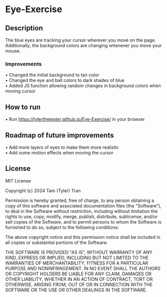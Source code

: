 # Eye-Exercise

## Description

The blue eyes are tracking your cursor wherever you move on the page. Additionally, the background colors are changing whenever you move your mouse.

### Improvements

• Changed the initial background to tan color <br />
• Changed the eye and ball colors to dark shades of blue <br />
• Added JS function allowing random changes in background colors when moving cursor <br />

## How to run
• Run https://tylerthejester.github.io/Eye-Exercise/ in your browser

## Roadmap of future improvements
• Add more layers of eyes to make them more realistic <br />
• Add some motion effects when moving the cursor

## License

MIT License

Copyright (c) 2024 Tam (Tyler) Tran

Permission is hereby granted, free of charge, to any person obtaining a copy
of this software and associated documentation files (the "Software"), to deal
in the Software without restriction, including without limitation the rights
to use, copy, modify, merge, publish, distribute, sublicense, and/or sell
copies of the Software, and to permit persons to whom the Software is
furnished to do so, subject to the following conditions:

The above copyright notice and this permission notice shall be included in all
copies or substantial portions of the Software.

THE SOFTWARE IS PROVIDED "AS IS", WITHOUT WARRANTY OF ANY KIND, EXPRESS OR
IMPLIED, INCLUDING BUT NOT LIMITED TO THE WARRANTIES OF MERCHANTABILITY,
FITNESS FOR A PARTICULAR PURPOSE AND NONINFRINGEMENT. IN NO EVENT SHALL THE
AUTHORS OR COPYRIGHT HOLDERS BE LIABLE FOR ANY CLAIM, DAMAGES OR OTHER
LIABILITY, WHETHER IN AN ACTION OF CONTRACT, TORT OR OTHERWISE, ARISING FROM,
OUT OF OR IN CONNECTION WITH THE SOFTWARE OR THE USE OR OTHER DEALINGS IN THE
SOFTWARE.
